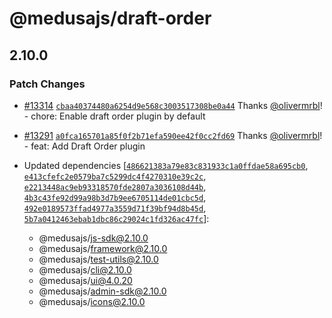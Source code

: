 # @medusajs/draft-order

## 2.10.0

### Patch Changes

- [#13314](https://github.com/medusajs/medusa/pull/13314) [`cbaa40374480a6254d9e568c3003517308be0a44`](https://github.com/medusajs/medusa/commit/cbaa40374480a6254d9e568c3003517308be0a44) Thanks [@olivermrbl](https://github.com/olivermrbl)! - chore: Enable draft order plugin by default

- [#13291](https://github.com/medusajs/medusa/pull/13291) [`a0fca165701a85f0f2b71efa590ee42f0cc2fd69`](https://github.com/medusajs/medusa/commit/a0fca165701a85f0f2b71efa590ee42f0cc2fd69) Thanks [@olivermrbl](https://github.com/olivermrbl)! - feat: Add Draft Order plugin

- Updated dependencies [[`486621383a79e83c831933c1a0ffdae58a695cb0`](https://github.com/medusajs/medusa/commit/486621383a79e83c831933c1a0ffdae58a695cb0), [`e413cfefc2e0579ba7c5299dc4f4270310e39c2c`](https://github.com/medusajs/medusa/commit/e413cfefc2e0579ba7c5299dc4f4270310e39c2c), [`e2213448ac9eb93318570fde2807a3036108d44b`](https://github.com/medusajs/medusa/commit/e2213448ac9eb93318570fde2807a3036108d44b), [`4b3c43fe92d99a98b3d7b9ee6705114de01cbc5d`](https://github.com/medusajs/medusa/commit/4b3c43fe92d99a98b3d7b9ee6705114de01cbc5d), [`492e0189573ffad4977a3559d71f39bf94d8b45d`](https://github.com/medusajs/medusa/commit/492e0189573ffad4977a3559d71f39bf94d8b45d), [`5b7a0412463ebab1dbc86c29024c1fd326ac47fc`](https://github.com/medusajs/medusa/commit/5b7a0412463ebab1dbc86c29024c1fd326ac47fc)]:
  - @medusajs/js-sdk@2.10.0
  - @medusajs/framework@2.10.0
  - @medusajs/test-utils@2.10.0
  - @medusajs/cli@2.10.0
  - @medusajs/ui@4.0.20
  - @medusajs/admin-sdk@2.10.0
  - @medusajs/icons@2.10.0
